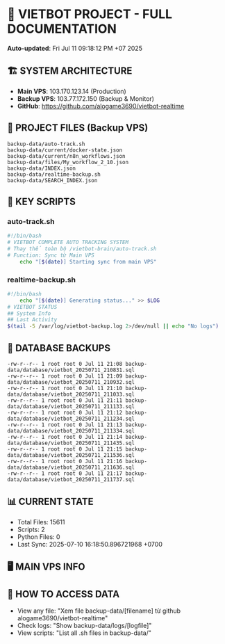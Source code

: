 # 🤖 VIETBOT PROJECT - FULL DOCUMENTATION
**Auto-updated**: Fri Jul 11 09:18:12 PM +07 2025

## 🏗️ SYSTEM ARCHITECTURE
- **Main VPS**: 103.170.123.14 (Production)
- **Backup VPS**: 103.77.172.150 (Backup & Monitor)
- **GitHub**: https://github.com/alogame3690/vietbot-realtime

## 📁 PROJECT FILES (Backup VPS)
```
backup-data/auto-track.sh
backup-data/current/docker-state.json
backup-data/current/n8n_workflows.json
backup-data/files/My_workflow_2_10.json
backup-data/INDEX.json
backup-data/realtime-backup.sh
backup-data/SEARCH_INDEX.json
```

## 🔧 KEY SCRIPTS
### auto-track.sh
```bash
#!/bin/bash
# VIETBOT COMPLETE AUTO TRACKING SYSTEM
# Thay thế toàn bộ /vietbot-brain/auto-track.sh
# Function: Sync từ Main VPS
    echo "[$(date)] Starting sync from main VPS"
```
### realtime-backup.sh
```bash
#!/bin/bash
    echo "[$(date)] Generating status..." >> $LOG
# VIETBOT STATUS
## System Info
## Last Activity
$(tail -5 /var/log/vietbot-backup.log 2>/dev/null || echo "No logs")
```

## 💾 DATABASE BACKUPS
```
-rw-r--r-- 1 root root 0 Jul 11 21:08 backup-data/database/vietbot_20250711_210831.sql
-rw-r--r-- 1 root root 0 Jul 11 21:09 backup-data/database/vietbot_20250711_210932.sql
-rw-r--r-- 1 root root 0 Jul 11 21:10 backup-data/database/vietbot_20250711_211033.sql
-rw-r--r-- 1 root root 0 Jul 11 21:11 backup-data/database/vietbot_20250711_211133.sql
-rw-r--r-- 1 root root 0 Jul 11 21:12 backup-data/database/vietbot_20250711_211234.sql
-rw-r--r-- 1 root root 0 Jul 11 21:13 backup-data/database/vietbot_20250711_211334.sql
-rw-r--r-- 1 root root 0 Jul 11 21:14 backup-data/database/vietbot_20250711_211435.sql
-rw-r--r-- 1 root root 0 Jul 11 21:15 backup-data/database/vietbot_20250711_211536.sql
-rw-r--r-- 1 root root 0 Jul 11 21:16 backup-data/database/vietbot_20250711_211636.sql
-rw-r--r-- 1 root root 0 Jul 11 21:17 backup-data/database/vietbot_20250711_211737.sql
```

## 📊 CURRENT STATE
- Total Files: 15611
- Scripts: 2
- Python Files: 0
- Last Sync: 2025-07-10 16:18:50.896721968 +0700

## 🖥️ MAIN VPS INFO


## 🚨 HOW TO ACCESS DATA
- View any file: "Xem file backup-data/[filename] từ github alogame3690/vietbot-realtime"
- Check logs: "Show backup-data/logs/[logfile]"
- View scripts: "List all .sh files in backup-data/"
